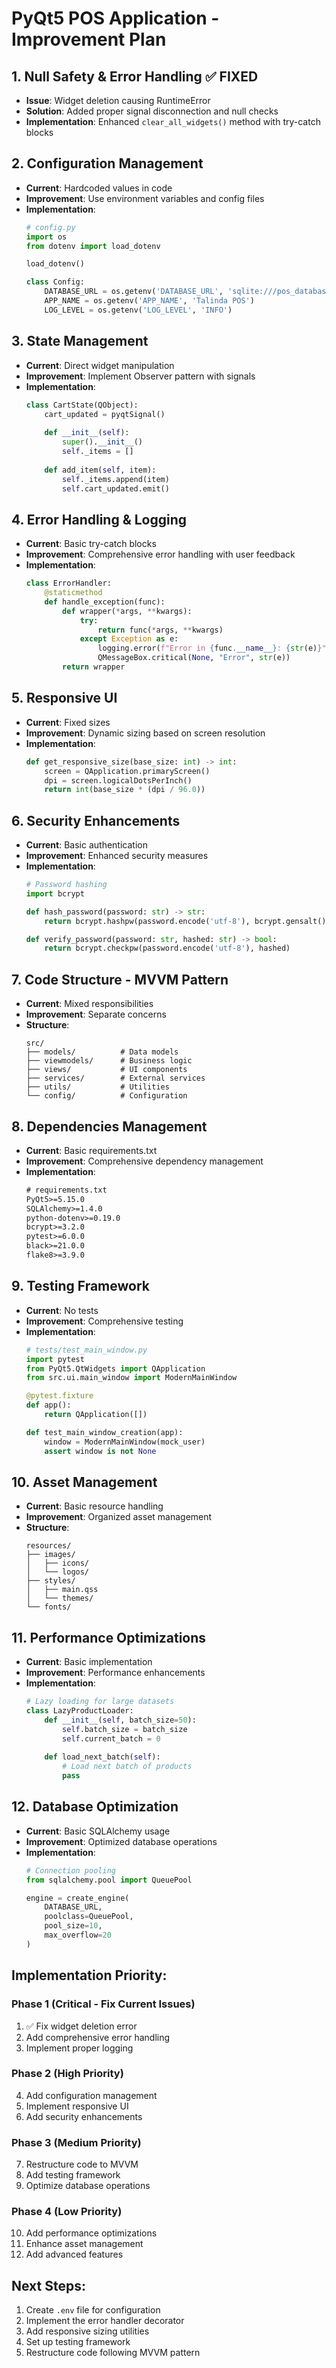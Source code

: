 # PyQt5 POS Application - Improvement Plan

## 1. **Null Safety & Error Handling** ✅ FIXED
- **Issue**: Widget deletion causing RuntimeError
- **Solution**: Added proper signal disconnection and null checks
- **Implementation**: Enhanced `clear_all_widgets()` method with try-catch blocks

## 2. **Configuration Management** 
- **Current**: Hardcoded values in code
- **Improvement**: Use environment variables and config files
- **Implementation**:
  ```python
  # config.py
  import os
  from dotenv import load_dotenv
  
  load_dotenv()
  
  class Config:
      DATABASE_URL = os.getenv('DATABASE_URL', 'sqlite:///pos_database.db')
      APP_NAME = os.getenv('APP_NAME', 'Talinda POS')
      LOG_LEVEL = os.getenv('LOG_LEVEL', 'INFO')
  ```

## 3. **State Management**
- **Current**: Direct widget manipulation
- **Improvement**: Implement Observer pattern with signals
- **Implementation**:
  ```python
  class CartState(QObject):
      cart_updated = pyqtSignal()
      
      def __init__(self):
          super().__init__()
          self._items = []
      
      def add_item(self, item):
          self._items.append(item)
          self.cart_updated.emit()
  ```

## 4. **Error Handling & Logging**
- **Current**: Basic try-catch blocks
- **Improvement**: Comprehensive error handling with user feedback
- **Implementation**:
  ```python
  class ErrorHandler:
      @staticmethod
      def handle_exception(func):
          def wrapper(*args, **kwargs):
              try:
                  return func(*args, **kwargs)
              except Exception as e:
                  logging.error(f"Error in {func.__name__}: {str(e)}")
                  QMessageBox.critical(None, "Error", str(e))
          return wrapper
  ```

## 5. **Responsive UI**
- **Current**: Fixed sizes
- **Improvement**: Dynamic sizing based on screen resolution
- **Implementation**:
  ```python
  def get_responsive_size(base_size: int) -> int:
      screen = QApplication.primaryScreen()
      dpi = screen.logicalDotsPerInch()
      return int(base_size * (dpi / 96.0))
  ```

## 6. **Security Enhancements**
- **Current**: Basic authentication
- **Improvement**: Enhanced security measures
- **Implementation**:
  ```python
  # Password hashing
  import bcrypt
  
  def hash_password(password: str) -> str:
      return bcrypt.hashpw(password.encode('utf-8'), bcrypt.gensalt())
  
  def verify_password(password: str, hashed: str) -> bool:
      return bcrypt.checkpw(password.encode('utf-8'), hashed)
  ```

## 7. **Code Structure - MVVM Pattern**
- **Current**: Mixed responsibilities
- **Improvement**: Separate concerns
- **Structure**:
  ```
  src/
  ├── models/          # Data models
  ├── viewmodels/      # Business logic
  ├── views/           # UI components
  ├── services/        # External services
  ├── utils/           # Utilities
  └── config/          # Configuration
  ```

## 8. **Dependencies Management**
- **Current**: Basic requirements.txt
- **Improvement**: Comprehensive dependency management
- **Implementation**:
  ```txt
  # requirements.txt
  PyQt5>=5.15.0
  SQLAlchemy>=1.4.0
  python-dotenv>=0.19.0
  bcrypt>=3.2.0
  pytest>=6.0.0
  black>=21.0.0
  flake8>=3.9.0
  ```

## 9. **Testing Framework**
- **Current**: No tests
- **Improvement**: Comprehensive testing
- **Implementation**:
  ```python
  # tests/test_main_window.py
  import pytest
  from PyQt5.QtWidgets import QApplication
  from src.ui.main_window import ModernMainWindow
  
  @pytest.fixture
  def app():
      return QApplication([])
  
  def test_main_window_creation(app):
      window = ModernMainWindow(mock_user)
      assert window is not None
  ```

## 10. **Asset Management**
- **Current**: Basic resource handling
- **Improvement**: Organized asset management
- **Structure**:
  ```
  resources/
  ├── images/
  │   ├── icons/
  │   └── logos/
  ├── styles/
  │   ├── main.qss
  │   └── themes/
  └── fonts/
  ```

## 11. **Performance Optimizations**
- **Current**: Basic implementation
- **Improvement**: Performance enhancements
- **Implementation**:
  ```python
  # Lazy loading for large datasets
  class LazyProductLoader:
      def __init__(self, batch_size=50):
          self.batch_size = batch_size
          self.current_batch = 0
      
      def load_next_batch(self):
          # Load next batch of products
          pass
  ```

## 12. **Database Optimization**
- **Current**: Basic SQLAlchemy usage
- **Improvement**: Optimized database operations
- **Implementation**:
  ```python
  # Connection pooling
  from sqlalchemy.pool import QueuePool
  
  engine = create_engine(
      DATABASE_URL,
      poolclass=QueuePool,
      pool_size=10,
      max_overflow=20
  )
  ```

## Implementation Priority:

### Phase 1 (Critical - Fix Current Issues)
1. ✅ Fix widget deletion error
2. Add comprehensive error handling
3. Implement proper logging

### Phase 2 (High Priority)
4. Add configuration management
5. Implement responsive UI
6. Add security enhancements

### Phase 3 (Medium Priority)
7. Restructure code to MVVM
8. Add testing framework
9. Optimize database operations

### Phase 4 (Low Priority)
10. Add performance optimizations
11. Enhance asset management
12. Add advanced features

## Next Steps:
1. Create `.env` file for configuration
2. Implement the error handler decorator
3. Add responsive sizing utilities
4. Set up testing framework
5. Restructure code following MVVM pattern 